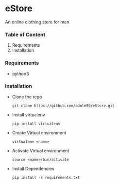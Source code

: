 # eStore

An online clothing store for men

### Table of Content

1. Requirements
2. Installation

### Requirements

- python3

### Installation

- Clone the repo

	`git clone https://github.com/adole99/eStore.git`

- Install virtualenv

	`pip install virtualenv`

- Create Virtual environment

	`virtualenv <name>`

- Activate Virtual environment

	`source <name>/bin/activate`

- Install Dependencies
	
	`pip install -r requirements.txt`
